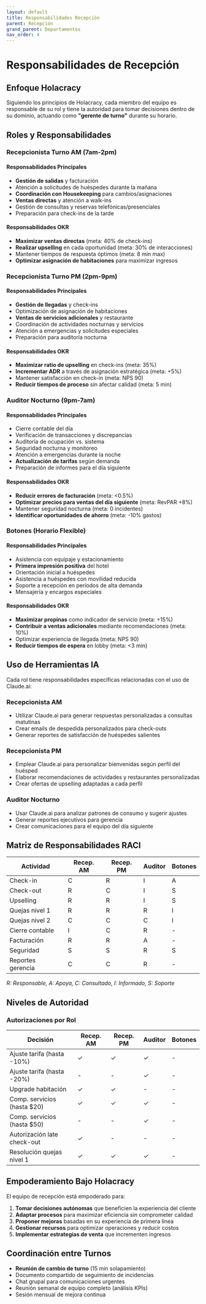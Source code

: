 ```yaml
---
layout: default
title: Responsabilidades Recepción
parent: Recepción
grand_parent: Departamentos
nav_order: 4
---
```


# Responsabilidades de Recepción

## Enfoque Holacracy

Siguiendo los principios de Holacracy, cada miembro del equipo es responsable de su rol y tiene la autoridad para tomar decisiones dentro de su dominio, actuando como **"gerente de turno"** durante su horario.

## Roles y Responsabilidades

### Recepcionista Turno AM (7am-2pm)

#### Responsabilidades Principales
- **Gestión de salidas** y facturación
- Atención a solicitudes de huéspedes durante la mañana
- **Coordinación con Housekeeping** para cambios/asignaciones
- **Ventas directas** y atención a walk-ins
- Gestión de consultas y reservas telefónicas/presenciales
- Preparación para check-ins de la tarde

#### Responsabilidades OKR
- **Maximizar ventas directas** (meta: 40% de check-ins)
- **Realizar upselling** en cada oportunidad (meta: 30% de interacciones)
- Mantener tiempos de respuesta óptimos (meta: 8 min max)
- **Optimizar asignación de habitaciones** para maximizar ingresos

### Recepcionista Turno PM (2pm-9pm)

#### Responsabilidades Principales
- **Gestión de llegadas** y check-ins
- Optimización de asignación de habitaciones
- **Ventas de servicios adicionales** y restaurante
- Coordinación de actividades nocturnas y servicios
- Atención a emergencias y solicitudes especiales
- Preparación para auditoría nocturna

#### Responsabilidades OKR
- **Maximizar ratio de upselling** en check-ins (meta: 35%)
- **Incrementar ADR** a través de asignación estratégica (meta: +5%)
- Mantener satisfacción en check-in (meta: NPS 90)
- **Reducir tiempos de proceso** sin afectar calidad (meta: 5 min)

### Auditor Nocturno (9pm-7am)

#### Responsabilidades Principales
- Cierre contable del día
- Verificación de transacciones y discrepancias
- Auditoría de ocupación vs. sistema
- Seguridad nocturna y monitoreo
- Atención a emergencias durante la noche
- **Actualización de tarifas** según demanda
- Preparación de informes para el día siguiente

#### Responsabilidades OKR
- **Reducir errores de facturación** (meta: <0.5%)
- **Optimizar precios para ventas del día siguiente** (meta: RevPAR +8%)
- Mantener seguridad nocturna (meta: 0 incidentes)
- **Identificar oportunidades de ahorro** (meta: -10% gastos)

### Botones (Horario Flexible)

#### Responsabilidades Principales
- Asistencia con equipaje y estacionamiento
- **Primera impresión positiva** del hotel
- Orientación inicial a huéspedes
- Asistencia a huéspedes con movilidad reducida
- Soporte a recepción en períodos de alta demanda
- Mensajería y encargos especiales

#### Responsabilidades OKR
- **Maximizar propinas** como indicador de servicio (meta: +15%)
- **Contribuir a ventas adicionales** mediante recomendaciones (meta: 10%)
- Optimizar experiencia de llegada (meta: NPS 90)
- **Reducir tiempos de espera** en lobby (meta: <3 min)

## Uso de Herramientas IA

Cada rol tiene responsabilidades específicas relacionadas con el uso de Claude.ai:

### Recepcionista AM
- Utilizar Claude.ai para generar respuestas personalizadas a consultas matutinas
- Crear emails de despedida personalizados para check-outs
- Generar reportes de satisfacción de huéspedes salientes

### Recepcionista PM
- Emplear Claude.ai para personalizar bienvenidas según perfil del huésped
- Elaborar recomendaciones de actividades y restaurantes personalizadas
- Crear ofertas de upselling adaptadas a cada perfil

### Auditor Nocturno
- Usar Claude.ai para analizar patrones de consumo y sugerir ajustes
- Generar reportes ejecutivos para gerencia
- Crear comunicaciones para el equipo del día siguiente

## Matriz de Responsabilidades RACI

| Actividad | Recep. AM | Recep. PM | Auditor | Botones |
|-----------|-----------|-----------|---------|---------|
| Check-in | C | R | I | A |
| Check-out | R | C | I | S |
| Upselling | R | R | I | S |
| Quejas nivel 1 | R | R | R | I |
| Quejas nivel 2 | C | C | C | I |
| Cierre contable | I | C | R | - |
| Facturación | R | R | A | - |
| Seguridad | S | S | R | S |
| Reportes gerencia | C | C | R | - |

*R: Responsable, A: Apoya, C: Consultado, I: Informado, S: Soporte*

## Niveles de Autoridad

### Autorizaciones por Rol

| Decisión | Recep. AM | Recep. PM | Auditor | Botones |
|----------|-----------|-----------|---------|---------|
| Ajuste tarifa (hasta -10%) | ✓ | ✓ | ✓ | - |
| Ajuste tarifa (hasta -20%) | - | - | ✓ | - |
| Upgrade habitación | ✓ | ✓ | - | - |
| Comp. servicios (hasta $20) | ✓ | ✓ | ✓ | - |
| Comp. servicios (hasta $50) | - | - | ✓ | - |
| Autorización late check-out | ✓ | - | - | - |
| Resolución quejas nivel 1 | ✓ | ✓ | ✓ | - |

## Empoderamiento Bajo Holacracy

El equipo de recepción está empoderado para:

1. **Tomar decisiones autónomas** que beneficien la experiencia del cliente
2. **Adaptar procesos** para maximizar eficiencia sin comprometer calidad
3. **Proponer mejoras** basadas en su experiencia de primera línea
4. **Gestionar recursos** para optimizar operaciones y reducir costos
5. **Implementar estrategias de venta** que incrementen ingresos

## Coordinación entre Turnos

- **Reunión de cambio de turno** (15 min solapamiento)
- Documento compartido de seguimiento de incidencias
- Chat grupal para comunicaciones urgentes
- Reunión semanal de equipo completo (análisis KPIs)
- Sesión mensual de mejora continua